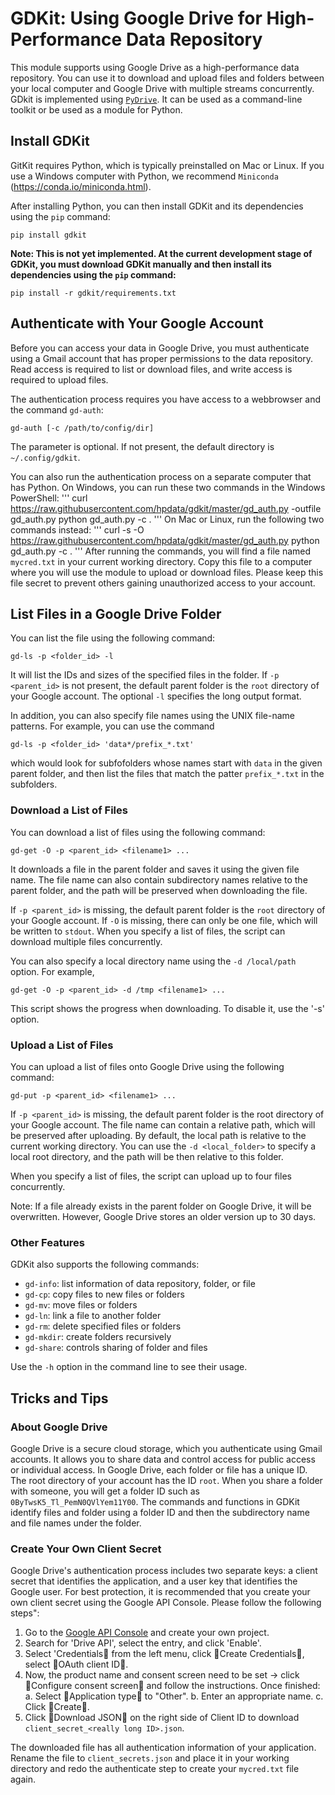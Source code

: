 # GDKit: Using Google Drive for High-Performance Data Repository
This module supports using Google Drive as a high-performance data repository. You can use it to download and upload files and folders between your local computer and Google Drive with multiple streams concurrently. GDkit is implemented using [`PyDrive`](https://pypi.python.org/pypi/PyDrive). It can be used as a command-line toolkit or be used as a module for Python.

## Install GDKit
GitKit requires Python, which is typically preinstalled on Mac or Linux. If you use a Windows computer with Python, we recommend `Miniconda` (https://conda.io/miniconda.html).

After installing Python, you can then install GDKit and its dependencies using the `pip` command:
```
pip install gdkit
```

**Note: This is not yet implemented. At the current development stage of GDKit, you must download GDKit manually and then install its dependencies using the `pip` command:**
```
pip install -r gdkit/requirements.txt
```

## Authenticate with Your Google Account
Before you can access your data in Google Drive, you must authenticate using a Gmail account that has proper permissions to the data repository. Read access is required to list or download files, and write access is required to upload files.

The authentication process requires you have access to a webbrowser and the command `gd-auth`:
```
gd-auth [-c /path/to/config/dir]
```
The parameter is optional. If not present, the default directory is `~/.config/gdkit`.

You can also run the authentication process on a separate computer that has Python. On Windows, you can run these two commands in the Windows PowerShell:
'''
curl https://raw.githubusercontent.com/hpdata/gdkit/master/gd_auth.py -outfile gd_auth.py
python gd_auth.py -c .
'''
On Mac or Linux, run the following two commands instead:
'''
curl -s -O https://raw.githubusercontent.com/hpdata/gdkit/master/gd_auth.py
python gd_auth.py -c .
'''
After running the commands, you will find a file named `mycred.txt` in your current working directory. Copy this file to a computer where you will use the module to upload or download files. Please keep this file secret to prevent others gaining unauthorized access to your account.

## List Files in a Google Drive Folder
You can list the file using the following command:
```
gd-ls -p <folder_id> -l
```
It will list the IDs and sizes of the specified files in the folder. If `-p <parent_id>` is not present, the default parent folder is the `root` directory of your Google account. The optional `-l` specifies the long output format.

In addition, you can also specify file names using the UNIX file-name patterns. For example, you can use the command
```
gd-ls -p <folder_id> 'data*/prefix_*.txt'
```
which would look for subfofolders whose names start with `data` in the given parent folder, and then list the files that match the patter `prefix_*.txt` in the subfolders.

### Download a List of Files
You can download a list of files using the following command:
```
gd-get -O -p <parent_id> <filename1> ...
```
It downloads a file in the parent folder and saves it using the given file name. The file name can also contain subdirectory names relative to the parent folder, and the path will be preserved when downloading the file.

If `-p <parent_id>` is missing, the default parent folder is the `root` directory of your Google account. If `-O` is missing, there can only be one file, which will be written to `stdout`. When you specify a list of files, the script can download multiple files concurrently.

You can also specify a local directory name using the `-d /local/path` option. For example,
```
gd-get -O -p <parent_id> -d /tmp <filename1> ...
```
This script shows the progress when downloading. To disable it, use the '-s' option.

### Upload a List of Files
You can upload a list of files onto Google Drive using the following command:
```
gd-put -p <parent_id> <filename1> ...
```
If `-p <parent_id>` is missing, the default parent folder is the root directory of your Google account. The file name can contain a relative path, which will be preserved after uploading. By default, the local path is relative to the current working directory. You can use the `-d <local_folder>` to specify a local root directory, and the path will be then relative to this folder.

When you specify a list of files, the script can upload up to four files concurrently.

Note: If a file already exists in the parent folder on Google Drive, it will be overwritten. However, Google  Drive stores an older version up to 30 days.

### Other Features
GDKit also supports the following commands:
- `gd-info`: list information of data repository, folder, or file
- `gd-cp`: copy files to new files or folders
- `gd-mv`: move files or folders
- `gd-ln`: link a file to another folder
- `gd-rm`: delete specified files or folders
- `gd-mkdir`: create folders recursively
- `gd-share`: controls sharing of folder and files

Use the `-h` option in the command line to see their usage.

## Tricks and Tips
### About Google Drive
Google Drive is a secure cloud storage, which you authenticate using Gmail accounts. It allows you to share data and control access for public access or individual access. In Google Drive, each folder or file has a unique ID. The root directory of your account has the ID `root`. When you share a folder with someone, you will get a folder ID such as `0ByTwsK5_Tl_PemN0QVlYem11Y00`. The commands and functions in GDKit identify files and folder using a folder ID and then the subdirectory name and file names under the folder.

### Create Your Own Client Secret
Google Drive's authentication process includes two separate keys: a client secret that identifies the application, and a user key that identifies the Google user. For best protection, it is recommended that you create your own client secret using the Google API Console. Please follow the following steps":
1. Go to the [Google API Console](https://console.developers.google.com/iam-admin/projects) and create your own project.
2. Search for 'Drive API', select the entry, and click 'Enable'.
3. Select 'Credentials from the left menu, click Create Credentials, select OAuth client ID.
4. Now, the product name and consent screen need to be set -> click Configure consent screen and follow the instructions. Once finished:
 a. Select Application type to "Other".
 b. Enter an appropriate name.
 c. Click Create.
5. Click Download JSON on the right side of Client ID to download `client_secret_<really long ID>.json`.

The downloaded file has all authentication information of your application. Rename the file to `client_secrets.json` and place it in your working directory and redo the authenticate step to create your `mycred.txt` file again.

